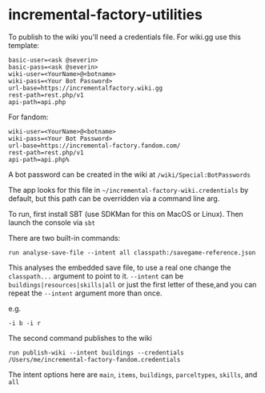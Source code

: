 # incremental-factory-utilities


To publish to the wiki you'll need a credentials file. For wiki.gg use this template:

    basic-user=<ask @severin>
    basic-pass=<ask @severin>
    wiki-user=<YourName>@<botname>
    wiki-pass=<Your Bot Password>
    url-base=https://incrementalfactory.wiki.gg
    rest-path=rest.php/v1
    api-path=api.php

For fandom:

    wiki-user=<YourName>@<botname>
    wiki-pass=<Your Bot Password>
    url-base=https://incremental-factory.fandom.com/
    rest-path=rest.php/v1
    api-path=api.php%

A bot password can be created in the wiki at `/wiki/Special:BotPasswords`

The app looks for this file in `~/incremental-factory-wiki.credentials` by default,
but this path can be overridden via a command line arg.

To run, first install SBT (use SDKMan for this on MacOS or Linux).
Then launch the console via `sbt`

There are two built-in commands:

    run analyse-save-file --intent all classpath:/savegame-reference.json

This analyses the embedded save file, to use a real one change the `classpath...`
argument to point to it.  `--intent` can be `buildings|resources|skills|all`
or just the first letter of these,and you can repeat the `--intent` argument more than once.

e.g.

    -i b -i r

The second command publishes to the wiki

    run publish-wiki --intent buildings --credentials /Users/me/incremental-factory-fandom.credentials

The intent options here are `main`, `items`, `buildings`, `parceltypes`, `skills`,  and `all`